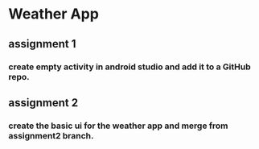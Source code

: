 # Weather App

## assignment 1
### create empty activity in android studio and add it to a GitHub repo.

## assignment 2
### create the basic ui for the weather app and merge from assignment2 branch.